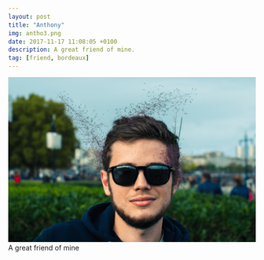```yaml
---
layout: post
title: "Anthony"
img: antho3.png
date: 2017-11-17 11:08:05 +0100
description: A great friend of mine.
tag: [friend, bordeaux]
---
```


![Picture 1](/assets/images/antho3.png)
A great friend of mine

